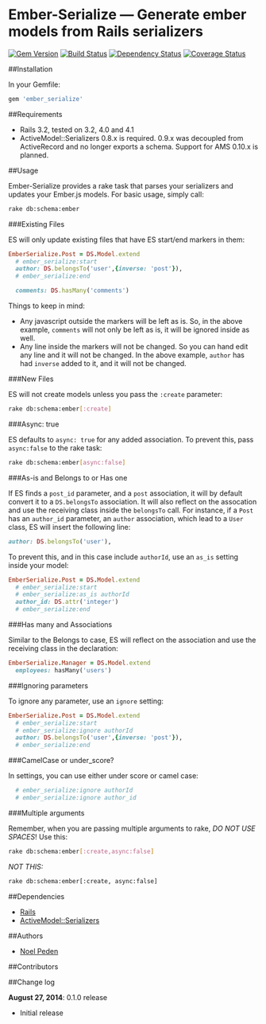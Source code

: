 Ember-Serialize &mdash; Generate ember models from Rails serializers
===================================================

[![Gem
Version](https://badge.fury.io/rb/ember_serialize.png)](http://badge.fury.io/rb/ember_serialize)
[![Build Status](https://secure.travis-ci.org/straydogstudio/ember_serialize.png?branch=master)](http://travis-ci.org/straydogstudio/ember_serialize)
[![Dependency Status](https://gemnasium.com/straydogstudio/ember_serialize.png?branch=master)](https://gemnasium.com/straydogstudio/ember_serialize)
[![Coverage
Status](https://coveralls.io/repos/straydogstudio/ember_serialize/badge.png)](https://coveralls.io/r/straydogstudio/ember_serialize)

##Installation

In your Gemfile:

```ruby
gem 'ember_serialize'
```

##Requirements

* Rails 3.2, tested on 3.2, 4.0 and 4.1
* ActiveModel::Serializers 0.8.x is required. 0.9.x was decoupled from ActiveRecord and no longer exports a schema. Support for AMS 0.10.x is planned.

##Usage

Ember-Serialize provides a rake task that parses your serializers and updates your Ember.js models. For basic usage, simply call:

```bash
rake db:schema:ember
```

###Existing Files

ES will only update existing files that have ES start/end markers in them:

```ruby
EmberSerialize.Post = DS.Model.extend
  # ember_serialize:start
  author: DS.belongsTo('user',{inverse: 'post'}),
  # ember_serialize:end

  comments: DS.hasMany('comments')
```

Things to keep in mind:
* Any javascript outside the markers will be left as is. So, in the above example, `comments` will not only be left as is, it will be ignored inside as well.
* Any line inside the markers will not be changed. So you can hand edit any line and it will not be changed. In the above example, `author` has had `inverse` added to it, and it will not be changed.

###New Files

ES will not create models unless you pass the `:create` parameter:

```bash
rake db:schema:ember[:create]
```

###Async: true

ES defaults to `async: true` for any added association. To prevent this, pass `async:false` to the rake task:

```bash
rake db:schema:ember[async:false]
```

###As-is and Belongs to or Has one

If ES finds a `post_id` parameter, and a `post` association, it will by default convert it to a `DS.belongsTo` association. It will also reflect on the assocation and use the receiving class inside the `belongsTo` call. For instance, if a `Post` has an `author_id` parameter, an `author` association, which lead to a `User` class, ES will insert the following line:

```ruby
author: DS.belongsTo('user'),
```

To prevent this, and in this case include `authorId`, use an `as_is` setting inside your model:

```ruby
EmberSerialize.Post = DS.Model.extend
  # ember_serialize:start
  # ember_serialize:as_is authorId
  author_id: DS.attr('integer')
  # ember_serialize:end
```

###Has many and Associations

Similar to the Belongs to case, ES will reflect on the association and use the receiving class in the declaration:

```ruby
EmberSerialize.Manager = DS.Model.extend
  employees: hasMany('users')
```

###Ignoring parameters

To ignore any parameter, use an `ignore` setting:

```ruby
EmberSerialize.Post = DS.Model.extend
  # ember_serialize:start
  # ember_serialize:ignore authorId
  author: DS.belongsTo('user',{inverse: 'post'}),
  # ember_serialize:end
```

###CamelCase or under_score?

In settings, you can use either under score or camel case:

```ruby
  # ember_serialize:ignore authorId
  # ember_serialize:ignore author_id
```

###Multiple arguments

Remember, when you are passing multiple arguments to rake, _DO NOT USE SPACES_! Use this:

```bash
rake db:schema:ember[:create,async:false]
```

_NOT THIS:_

```bash
rake db:schema:ember[:create, async:false]
```

##Dependencies

- [Rails](https://github.com/rails/rails)
- [ActiveModel::Serializers](https://github.com/rails-api/active_model_serializers)

##Authors

* [Noel Peden](https://github.com/straydogstudio)

##Contributors


##Change log

**August 27, 2014**: 0.1.0 release

- Initial release

